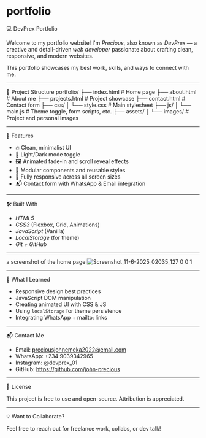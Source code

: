 # portfolio
💻 DevPrex Portfolio

Welcome to my portfolio website! I'm *Precious*, also known as *DevPrex* — a creative and detail-driven *web developer* passionate about crafting clean, responsive, and modern websites.

This portfolio showcases my best work, skills, and ways to connect with me.


---

📁 Project Structure
portfolio/
├── index.html         # Home page
├── about.html         # About me
├── projects.html      # Project showcase
├── contact.html       # Contact form
├── css/
│   └── style.css      # Main stylesheet
├── js/
│   └── main.js        # Theme toggle, form scripts, etc.
├── assets/
│   └── images/        # Project and personal images


---

🚀 Features

- 🔥 Clean, minimalist UI
- 🌙 Light/Dark mode toggle
- 🖼️ Animated fade-in and scroll reveal effects
- 🧩 Modular components and reusable styles
- 📱 Fully responsive across all screen sizes
- 📬 Contact form with WhatsApp & Email integration

---

🛠️ Built With

- *HTML5*
- *CSS3* (Flexbox, Grid, Animations)
- *JavaScript* (Vanilla)
- *LocalStorage* (for theme)
- *Git + GitHub*

---


a screenshot of the home page  ![Screenshot_11-6-2025_02035_127 0 0 1](https://github.com/user-attachments/assets/4661d624-6339-4055-8550-3ddb05610ec0)


---

🧠 What I Learned

- Responsive design best practices
- JavaScript DOM manipulation
- Creating animated UI with CSS & JS
- Using `localStorage` for theme persistence
- Integrating WhatsApp + mailto: links

---

📬 Contact Me

- Email: preciousjohnemeka2022@email.com
- WhatsApp: +234 9039342965
- Instagram: @devprex_01 
- GitHub: https://github.com/john-precious

---

📄 License

This project is free to use and open-source. Attribution is appreciated.

---

💡 Want to Collaborate?

Feel free to reach out for freelance work, collabs, or dev talk!
